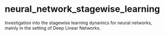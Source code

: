 # neural_network_stagewise_learning
Investigation into the stagewise learning dynamics for neural networks, mainly in the setting of Deep Linear Networks. 
